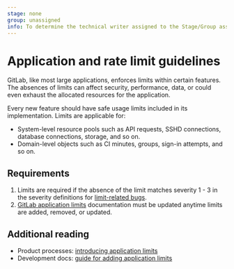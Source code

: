 ```yaml
---
stage: none
group: unassigned
info: To determine the technical writer assigned to the Stage/Group associated with this page, see https://about.gitlab.com/handbook/engineering/ux/technical-writing/#assignments
---
```


# Application and rate limit guidelines

GitLab, like most large applications, enforces limits within certain features.
The absences of limits can affect security, performance, data, or could even
exhaust the allocated resources for the application. 

Every new feature should have safe usage limits included in its implementation.
Limits are applicable for:

- System-level resource pools such as  API requests, SSHD connections, database connections, storage, and so on.
- Domain-level objects such as CI minutes, groups, sign-in attempts, and so on.

## Requirements

1. Limits are required if the absence of the limit matches severity 1 - 3 in the severity definitions for [limit-related bugs](https://about.gitlab.com/handbook/engineering/quality/issue-triage/#limit-related-bugs).
1. [GitLab application limits](https://docs.gitlab.com/ee/administration/instance_limits.html) documentation must be updated anytime limits are added, removed, or updated.

## Additional reading

- Product processes: [introducing application limits](https://about.gitlab.com/handbook/product/product-processes/#introducing-application-limits)
- Development docs: [guide for adding application limits](application_limits.md)